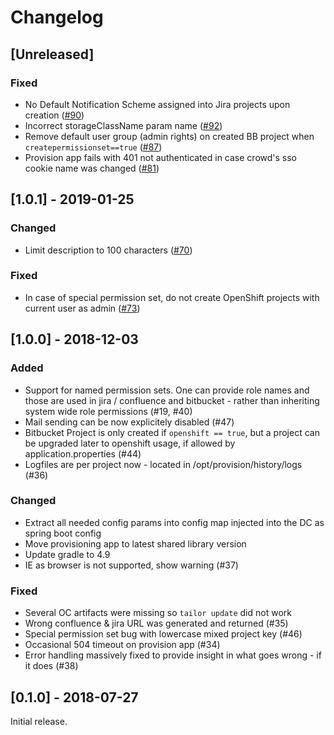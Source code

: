 # Changelog

## [Unreleased]

### Fixed

- No Default Notification Scheme assigned into Jira projects upon creation ([#90](https://github.com/opendevstack/ods-provisioning-app/issues/90))
- Incorrect storageClassName param name ([#92](https://github.com/opendevstack/ods-provisioning-app/issues/92))
- Remove default user group (admin rights) on created BB project when `createpermissionset==true` ([#87](https://github.com/opendevstack/ods-provisioning-app/issues/87))
- Provision app fails with 401 not authenticated in case crowd's sso cookie name was changed ([#81](https://github.com/opendevstack/ods-provisioning-app/issues/81))

## [1.0.1] - 2019-01-25

### Changed
- Limit description to 100 characters ([#70](https://github.com/opendevstack/ods-provisioning-app/pull/70))

### Fixed
- In case of special permission set, do not create OpenShift projects with current user as admin ([#73](https://github.com/opendevstack/ods-provisioning-app/pull/73))


## [1.0.0] - 2018-12-03

### Added
- Support for named permission sets. One can provide role names and those are used in jira / confluence and bitbucket - rather than inheriting system wide role permissions (#19, #40)
- Mail sending can be now explicitely disabled (#47)
- Bitbucket Project is only created if `openshift == true`, but a project can be upgraded later to openshift usage, if allowed by application.properties (#44)
- Logfiles are per project now - located in /opt/provision/history/logs (#36)

### Changed
- Extract all needed config params into config map injected into the DC as spring boot config
- Move provisioning app to latest shared library version
- Update gradle to 4.9
- IE as browser is not supported, show warning (#37)

### Fixed
- Several OC artifacts were missing so `tailor update` did not work
- Wrong confluence & jira URL was generated and returned (#35)
- Special permission set bug with lowercase mixed project key (#46)
- Occasional 504 timeout on provision app (#34)
- Error handling massively fixed to provide insight in what goes wrong - if it does (#38)


## [0.1.0] - 2018-07-27

Initial release.
